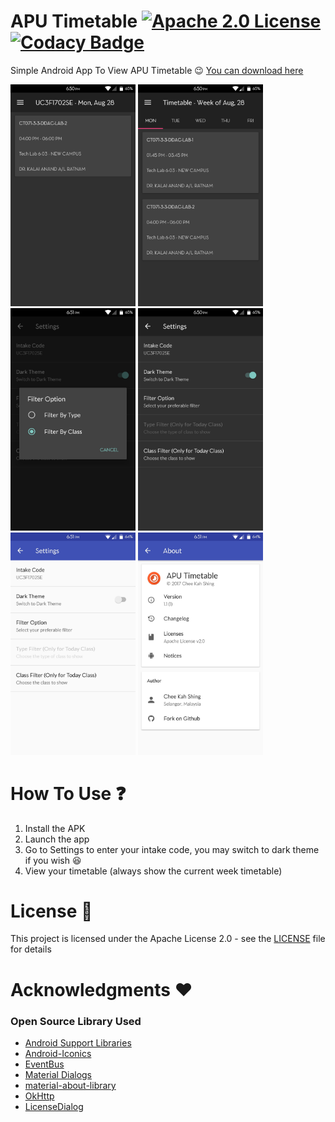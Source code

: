 # APU Timetable [![Apache 2.0 License](https://img.shields.io/badge/license-Apache%202.0-blue.svg?style=flat)](http://www.apache.org/licenses/LICENSE-2.0.html) [![Codacy Badge](https://api.codacy.com/project/badge/Grade/ae62c77afc994ed28179bcc84facde6f)](https://www.codacy.com/app/shingz96/APU_Timetable?utm_source=github.com&amp;utm_medium=referral&amp;utm_content=shingz96/APU_Timetable&amp;utm_campaign=Badge_Grade)
Simple Android App To View APU Timetable
:wink:
[You can download here](https://github.com/shingz96/APU_Timetable/releases/download/v1.1/APU_Timetable-v1.1.apk)

<img src="/art/today_class_dark.jpg?raw=true" width="200" alt="Today Class (Dark)" /> <img src="/art/timetable_dark.jpg?raw=true" width="200" alt="Timetable (Dark)" /> <img src="/art/filter_dark.jpg?raw=true" width="200" alt="Filter (Dark)" />
<img src="/art/setting_dark.jpg?raw=true" width="200" alt="Settings (Dark)" /> <img src="/art/setting_light.jpg?raw=true" width="200" alt="Settings (Light)" /> <img src="/art/about_light.jpg?raw=true" width="200" alt="About (Light)" />

# How To Use :question:
1. Install the APK
2. Launch the app
3. Go to Settings to enter your intake code, you may switch to dark theme if you wish :laughing:
4. View your timetable (always show the current week timetable) 

# License :memo:
This project is licensed under the Apache License 2.0 - see the [LICENSE](LICENSE) file for details

# Acknowledgments :heart:
### Open Source Library Used
* [Android Support Libraries](http://developer.android.com/tools/support-library/index.html)
* [Android-Iconics](https://github.com/mikepenz/Android-Iconics)
* [EventBus](https://github.com/greenrobot/EventBus)
* [Material Dialogs](https://github.com/afollestad/material-dialogs)
* [material-about-library](https://github.com/daniel-stoneuk/material-about-library)
* [OkHttp](https://github.com/square/okhttp)
* [LicenseDialog](https://github.com/PSDev/LicensesDialog)

